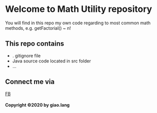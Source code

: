 # Welcome to Math Utility repository
You will find in this repo my own code
regarding to most common math methods, e.g.
getFactorial() ~ n!
## This repo contains 
* . gitignore file 
* Java source code located in src folder
* ...

## Connect me via 
[FB](https://www.facebook.com/toi.hayno)

#### Copyright ©2020 by giao.lang